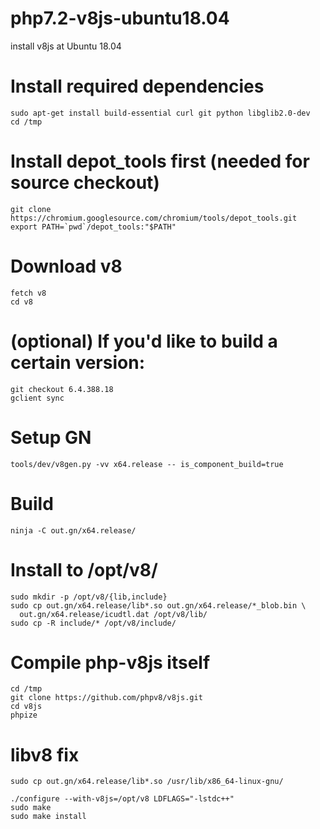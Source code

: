 # php7.2-v8js-ubuntu18.04
install v8js at Ubuntu 18.04

# Install required dependencies
```
sudo apt-get install build-essential curl git python libglib2.0-dev
cd /tmp
```
# Install depot_tools first (needed for source checkout)
```
git clone https://chromium.googlesource.com/chromium/tools/depot_tools.git
export PATH=`pwd`/depot_tools:"$PATH"
```
# Download v8
```
fetch v8
cd v8
```

# (optional) If you'd like to build a certain version:
```
git checkout 6.4.388.18
gclient sync
```

# Setup GN
```
tools/dev/v8gen.py -vv x64.release -- is_component_build=true
```

# Build
```
ninja -C out.gn/x64.release/
```

# Install to /opt/v8/
```
sudo mkdir -p /opt/v8/{lib,include}
sudo cp out.gn/x64.release/lib*.so out.gn/x64.release/*_blob.bin \
  out.gn/x64.release/icudtl.dat /opt/v8/lib/
sudo cp -R include/* /opt/v8/include/
```

# Compile php-v8js itself
```
cd /tmp
git clone https://github.com/phpv8/v8js.git
cd v8js
phpize
```

# libv8 fix
```
sudo cp out.gn/x64.release/lib*.so /usr/lib/x86_64-linux-gnu/
```

```
./configure --with-v8js=/opt/v8 LDFLAGS="-lstdc++"
sudo make
sudo make install
```

